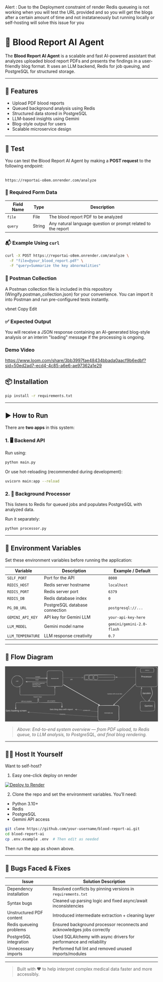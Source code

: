Alert : Due to the Deployment constraint of render Redis queueing is not working when you will test the URL provided and so you will get the blogs after a certain amount of time and not instataneously but running locally or self-hosting will solve this issue for you

# 🧬 Blood Report AI Agent

The **Blood Report AI Agent** is a scalable and fast AI-powered assistant that analyzes uploaded blood report PDFs and presents the findings in a user-friendly blog format. It uses an LLM backend, Redis for job queuing, and PostgreSQL for structured storage.

---

## 🚀 Features

- Upload PDF blood reports
- Queued background analysis using Redis
- Structured data stored in PostgreSQL
- LLM-based insights using Gemini
- Blog-style output for users
- Scalable microservice design

---

## 🧪 Test

You can test the Blood Report AI Agent by making a **POST request** to the following endpoint:

```

https://reportai-o8em.onrender.com/analyze

````

### 🔧 Required Form Data

| Field Name | Type   | Description                            |
|------------|--------|----------------------------------------|
| `file`     | File   | The blood report PDF to be analyzed    |
| `query`    | String | Any natural language question or prompt related to the report |

### 📬 Example Using `curl`

```bash
curl -X POST https://reportai-o8em.onrender.com/analyze \
  -F "file=@your_blood_report.pdf" \
  -F "query=Summarize the key abnormalities"
````

### 🧪 Postman Collection
A Postman collection file is included in this repository (Wingify.postman_collection.json) for your convenience.
You can import it into Postman and run pre-configured tests instantly.

vbnet
Copy
Edit

### ✅ Expected Output

You will receive a JSON response containing an AI-generated blog-style analysis or an interim "loading" message if the processing is ongoing.

### Demo Video

https://www.loom.com/share/3bb3997fae48434bbada0aacf9b6edbf?sid=50ed2ad7-ecd4-4c85-a6e6-ae97362a1e29

## 📦 Installation

```bash
pip install -r requirements.txt
````

---

## ▶️ How to Run

There are **two apps** in this system:

### 1. 🖥️ Backend API

Run using:

```bash
python main.py
```

Or use hot-reloading (recommended during development):

```bash
uvicorn main:app --reload
```

### 2. 🧠 Background Processor

This listens to Redis for queued jobs and populates PostgreSQL with analyzed data.

Run it separately:

```bash
python processor.py
```

---

## 🔐 Environment Variables

Set these environment variables before running the application:

| Variable          | Description                    | Example / Default         |
| ----------------- | ------------------------------ | ------------------------- |
| `SELF_PORT`       | Port for the API               | `8000`                    |
| `REDIS_HOST`      | Redis server hostname          | `localhost`               |
| `REDIS_PORT`      | Redis server port              | `6379`                    |
| `REDIS_DB`        | Redis database index           | `0`                       |
| `PG_DB_URL`       | PostgreSQL database connection | `postgresql://...`        |
| `GEMINI_API_KEY`  | API key for Gemini LLM         | `your-api-key-here`       |
| `LLM_MODEL`       | Gemini model name              | `gemini/gemini-2.0-flash` |
| `LLM_TEMPERATURE` | LLM response creativity        | `0.7`                     |

---

## 🧭 Flow Diagram

![Blood Report AI Flow](./BloodReportFlowDesign.svg)

> *Above: End-to-end system overview — from PDF upload, to Redis queue, to LLM analysis, to PostgreSQL, and final blog rendering.*

---

## 🧑‍💻 Host It Yourself

Want to self-host?
 
1. Easy one-click deploy on render
   
[![Deploy to Render](https://render.com/images/deploy-to-render-button.svg)](https://render.com/deploy?repo=https://github.com/captain0jay/ReportAI)

2. Clone the repo and set the environment variables. You’ll need:

* Python 3.10+
* Redis
* PostgreSQL
* Gemini API access

```bash
git clone https://github.com/your-username/blood-report-ai.git
cd blood-report-ai
cp .env.example .env  # Then edit as needed
```

Then run the app as shown above.

---

## 🐞 Bugs Faced & Fixes

| Issue                    | Solution Description                                                    |
| ------------------------ | ----------------------------------------------------------------------- |
| Dependency installation  | Resolved conflicts by pinning versions in `requirements.txt`            |
| Syntax bugs              | Cleaned up parsing logic and fixed async/await inconsistencies          |
| Unstructured PDF content | Introduced intermediate extraction + cleaning layer                     |
| Redis queueing problems  | Ensured background processor reconnects and acknowledges jobs correctly |
| PostgreSQL integration   | Used SQLAlchemy with async drivers for performance and reliability      |
| Unnecessary imports      | Performed full lint and removed unused imports/modules                  |

---

> Built with ❤️ to help interpret complex medical data faster and more accessibly.


